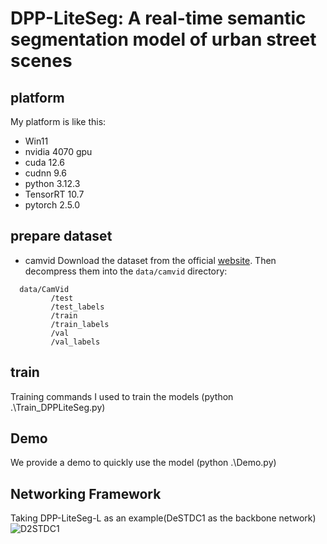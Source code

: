 # DPP-LiteSeg: A real-time semantic segmentation model of urban street scenes

## platform
My platform is like this:

* Win11
* nvidia 4070 gpu
* cuda 12.6
* cudnn 9.6
* python 3.12.3
* TensorRT 10.7
* pytorch 2.5.0


## prepare dataset
* camvid
Download the dataset from the official [website](http://mi.eng.cam.ac.uk/research/projects/VideoRec/CamVid/). Then decompress them into the `data/camvid` directory:  
```
  data/CamVid
         /test
         /test_labels
         /train
         /train_labels
         /val
         /val_labels
```
## train
Training commands I used to train the models (python .\Train_DPPLiteSeg.py)
## Demo
We provide a demo to quickly use the model (python .\Demo.py)
## Networking Framework
Taking DPP-LiteSeg-L as an example(DeSTDC1 as the backbone network)
![D2STDC1](https://github.com/user-attachments/assets/cf5d7d0d-80c0-425b-85bf-c3fdb1e4146d)
